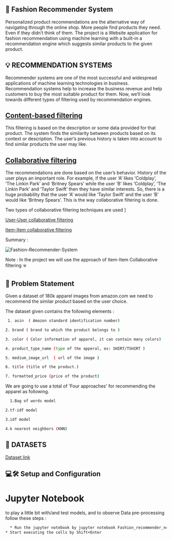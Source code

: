 ## 👗 Fashion Recommender System
Personalized product recommendations are the alternative way of navigating through the online shop. More people find products they need. Even if they didn’t think of them. The project is a Website application for fashion recommendation using machine learning with a built-in a recommendation engine which suggests similar products to the given product.

## 💡 RECOMMENDATION SYSTEMS
Recommender systems are one of the most successful and widespread applications of machine learning technologies in business. Recommendation systems help to increase the business revenue and help customers to buy the most suitable product for them. Now, we’ll look towards different types of filtering used by recommendation engines.

## [Content-based filtering](https://towardsdatascience.com/brief-on-recommender-systems-b86a1068a4dd)

This filtering is based on the description or some data provided for that product. The system finds the similarity between products based on its context or description. The user’s previous history is taken into account to find similar products the user may like.

## [Collaborative filtering](https://towardsdatascience.com/brief-on-recommender-systems-b86a1068a4dd)
The recommendations are done based on the user’s behavior. History of the user plays an important role. For example, if the user ‘A’ likes ‘Coldplay’, ‘The Linkin Park’ and ‘Britney Spears’ while the user ‘B’ likes ‘Coldplay’, ‘The Linkin Park’ and ‘Taylor Swift’ then they have similar interests. So, there is a huge probability that the user ‘A’ would like ‘Taylor Swift’ and the user ‘B’ would like ‘Britney Spears’. This is the way collaborative filtering is done.

Two types of collaborative filtering techniques are used ]

[User-User collaborative filtering](https://towardsdatascience.com/brief-on-recommender-systems-b86a1068a4dd)

[Item-Item collaborative filtering](https://towardsdatascience.com/brief-on-recommender-systems-b86a1068a4dd)

Summary :

![Fashion-Recommender-System](https://camo.githubusercontent.com/20993343708ae9ac9184da2f00ed7754a66840226fc986c5a41cefb7d3189490/68747470733a2f2f6d69726f2e6d656469756d2e636f6d2f6d61782f3730302f312a6d7a39747a50314c6a5042686d695758654879516b512e706e67)

Note : In the project we will use the approach of Item-Item Collaborative filtering ☣️

## 🚧 Problem Statement 
Given a dataset of 180k apparel images from amazon.com we need to recommend the similar product based on the user choice.

The dataset given contains the following elements :
```bash
 1. asin  ( Amazon standard identification number)

2. brand ( brand to which the product belongs to )

3. color ( Color information of apparel, it can contain many colors) 

4. product_type_name (type of the apperal, ex: SHIRT/TSHIRT )

5. medium_image_url  ( url of the image )

6. title (title of the product.)

7. formatted_price (price of the product)
```
We are going to use a total of 'Four approaches' for recommending the apparel as following.

```bash
  1.Bag of words model

2.tf-idf model

3.idf model

4.k nearest neighbors (KNN)
```
## 📂 DATASETS
[Dataset link](https://www.kaggle.com/datasets/ajaysh/women-apparel-recommendation-engine-amazoncom#tops_fashion.json)

## 💻🛠️ Setup and Configuration
# Jupyter Notebook
to play a little bit with/and test models, and to observe Data pre-processing follow these steps :
```bash
  * Run the jupyter notebook by jupyter notebook Fashion_recommender_notebook.ipynb
* Start executing the cells by Shift+Enter
```
